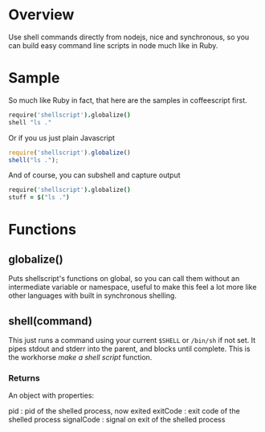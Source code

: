 # Overview #
Use shell commands directly from nodejs, nice and synchronous, so you
can build easy command line scripts in node much like in Ruby.

# Sample #
So much like Ruby in fact, that here are the samples in coffeescript
first.
```coffeescript
require('shellscript').globalize()
shell "ls ."
```

Or if you us just plain Javascript
```javascript
require('shellscript').globalize()
shell("ls .");
```

And of course, you can subshell and capture output
```coffeescript
require('shellscript').globalize()
stuff = $("ls .")
```

# Functions #

## globalize() ##
Puts shellscript's functions on global, so you can call them without
an intermediate variable or namespace, useful to make this feel a lot
more like other languages with built in synchronous shelling.

## shell(command) ##
This just runs a command using your current `$SHELL` or `/bin/sh` if not
set. It pipes stdout and stderr into the parent, and blocks until
complete. This is the workhorse _make a shell script_ function.

### Returns ###
An object with properties:

pid
: pid of the shelled process, now exited
exitCode
: exit code of the shelled process
signalCode
: signal on exit of the shelled process

